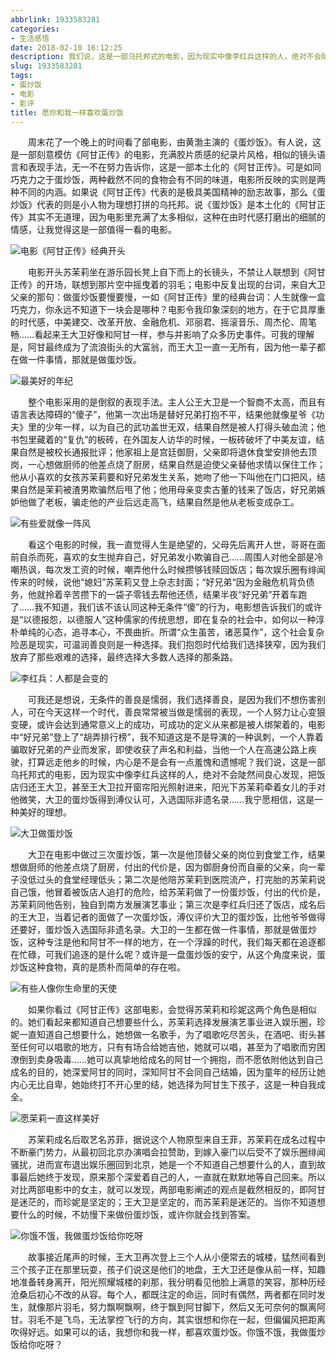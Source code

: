 ```yaml
---
abbrlink: 1933583281
categories:
- 生活感悟
date: 2018-02-10 16:12:25
description: 我们说，这是一部乌托邦式的电影，因为现实中像李红兵这样的人，绝对不会陡然间良心发现，把饭店归还王大卫，甚至王大卫拉开窗帘阳光照射进来，阳光下苏茉莉牵着女儿的手对他微笑，大卫的蛋炒饭得到溥仪认可，入选国际非遗名录;[大卫做蛋炒饭](https://ww1.sinaimg.cn/large/4c36074fly1fziy5c2n8jj21960u0kjl.jpg);可我还是想说，无条件的善良是懦弱，我们选择善良，是因为我们不想伤害别人，可在今天这样一个时代，善良常常被当做是懦弱的表现，一个人努力让心变狠变硬，或许会达到通常意义上的成功，可成功的定义从来都是被人绑架着的，电影中“好兄弟”登上了“胡弄排行榜”，我不知道这是不是导演的一种讽刺，一个人靠着骗取好兄弟的产业而发家，即使收获了声名和利益，当他一个人在高速公路上疾驶，打算远走他乡的时候，内心是不是会有一点羞愧和遗憾呢
slug: 1933583281
tags:
- 蛋炒饭
- 电影
- 影评
title: 愿你和我一样喜欢蛋炒饭
---
```


&emsp;&emsp;周末花了一个晚上的时间看了部电影，由黄渤主演的《蛋炒饭》。有人说，这是一部刻意模仿《阿甘正传》的电影，充满胶片质感的纪录片风格，相似的镜头语言和表现手法，无一不在努力告诉你，这是一部本土化的《阿甘正传》。可是如同巧克力之于蛋炒饭，两种截然不同的食物会有不同的味道，电影所反映的实则是两种不同的内涵。如果说《阿甘正传》代表的是极具美国精神的励志故事，那么《蛋炒饭》代表的则是小人物为理想打拼的乌托邦。说《蛋炒饭》是本土化的《阿甘正传》其实不无道理，因为电影里充满了太多相似，这种在由时代感打磨出的细腻的情感，让我觉得这是一部值得一看的电影。

![电影《阿甘正传》经典开头](https://ww1.sinaimg.cn/large/4c36074fly1fziywzshodj20kq0drt9s.jpg)

&emsp;&emsp;电影开头苏茉莉坐在游乐园长凳上自下而上的长镜头，不禁让人联想到《阿甘正传》的开场，联想到那片空中摇曳着的羽毛；电影中反复出现的台词，来自大卫父亲的那句：做蛋炒饭要慢要慢，一如《阿甘正传》里的经典台词：人生就像一盒巧克力，你永远不知道下一块会是哪种？电影令我印象深刻的地方，在于它具厚重的时代感，中美建交、改革开放、金融危机、邓丽君、摇滚音乐、周杰伦、周笔畅……看起来王大卫好像和阿甘一样，参与并影响了众多历史事件。可我的理解是，阿甘最终成为了流浪街头的大富翁，而王大卫一直一无所有，因为他一辈子都在做一件事情，那就是做蛋炒饭。

![最美好的年纪](https://ww1.sinaimg.cn/large/4c36074fly1fziyukktalj21960u0niz.jpg)

&emsp;&emsp;整个电影采用的是倒叙的表现手法。主人公王大卫是一个智商不太高，而且有语言表达障碍的“傻子”，他第一次出场是替好兄弟打抱不平，结果他就像星爷《功夫》里的少年一样，以为自己的武功盖世无双，结果自然是被人打得头破血流；他书包里藏着的“复仇”的板砖，在外国友人访华的时候，一板砖破坏了中美友谊，结果自然是被校长通报批评；他家祖上是宫廷御厨，父亲即将退休食堂安排他去顶岗，一心想做厨师的他差点烧了厨房，结果自然是迫使父亲替他求情以保住工作；他从小喜欢的女孩苏茉莉要和好兄弟发生关系，她吻了他一下叫他在门口把风，结果自然是茉莉被渣男欺骗然后甩了他；他用母亲变卖古董的钱来了饭店，好兄弟嫉妒他做了老板，骗走他的产业后远走高飞，结果自然是他从老板变成杂工。

![有些爱就像一阵风](https://ww1.sinaimg.cn/large/4c36074fly1fziybe18uqj20m80cimyj.jpg)

&emsp;&emsp;看这个电影的时候，我一直觉得人生是绝望的，父母先后离开人世，哥哥在面前自杀而死，喜欢的女生抛弃自己，好兄弟发小欺骗自己……周围人对他全部是冷嘲热讽，每次发工资的时候，嘲弄他什么时候攒够钱赎回饭店；每次娱乐圈有绯闻传来的时候，说他“媳妇”苏茉莉又登上杂志封面；“好兄弟“因为金融危机背负债务，他就拎着辛苦攒下的一袋子零钱去帮他还债，结果半夜“好兄弟”开着车跑了……我不知道，我们该不该认同这种无条件“傻”的行为，电影想告诉我们的或许是“以德报怨，以德服人”这种儒家的传统思想，即在复杂的社会中，如何以一种淳朴单纯的心态，追寻本心，不畏曲折。所谓“众生虽苦，诸恶莫作”，这个社会复杂险恶是现实，可温润善良则是一种选择。我们抱怨时代给我们选择狭窄，因为我们放弃了那些艰难的选择，最终选择大多数人选择的那条路。

![李红兵：人都是会变的](https://ww1.sinaimg.cn/large/4c36074fly1fziy809h4tj21960u0ngo.jpg)

&emsp;&emsp;可我还是想说，无条件的善良是懦弱，我们选择善良，是因为我们不想伤害别人，可在今天这样一个时代，善良常常被当做是懦弱的表现，一个人努力让心变狠变硬，或许会达到通常意义上的成功，可成功的定义从来都是被人绑架着的，电影中“好兄弟”登上了“胡弄排行榜”，我不知道这是不是导演的一种讽刺，一个人靠着骗取好兄弟的产业而发家，即使收获了声名和利益，当他一个人在高速公路上疾驶，打算远走他乡的时候，内心是不是会有一点羞愧和遗憾呢？我们说，这是一部乌托邦式的电影，因为现实中像李红兵这样的人，绝对不会陡然间良心发现，把饭店归还王大卫，甚至王大卫拉开窗帘阳光照射进来，阳光下苏茉莉牵着女儿的手对他微笑，大卫的蛋炒饭得到溥仪认可，入选国际非遗名录……我宁愿相信，这是一种美好的理想。

![大卫做蛋炒饭](https://ww1.sinaimg.cn/large/4c36074fly1fziy5c2n8jj21960u0kjl.jpg)

&emsp;&emsp;大卫在电影中做过三次蛋炒饭，第一次是他顶替父亲的岗位到食堂工作，结果想做厨师的他差点烧了厨房，付出的代价是，因为御厨身份而自豪的父亲，向一辈子没低过头的食堂经理低头；第二次是他陪苏茉莉到医院流产，打完胎的苏茉莉说自己饿，他冒着被饭店人追打的危险，给苏茉莉做了一份蛋炒饭，付出的代价是，苏茉莉同他告别，独自到南方发展演艺事业；第三次是李红兵归还了饭店，成名后的王大卫，当着记者的面做了一次蛋炒饭，溥仪评价大卫的蛋炒饭，比他爷爷做得还要好，蛋炒饭入选国际非遗名录。大卫的一生都在做一件事情，那就是做蛋炒饭，这种专注是他和阿甘不一样的地方，在一个浮躁的时代，我们每天都在追逐都在忙碌，可我们追逐的是什么呢？或许是一盘蛋炒饭的安宁，从这个角度来说，蛋炒饭这种食物，真的是质朴而简单的存在啦。

![有些人像你生命里的天使](https://ww1.sinaimg.cn/large/4c36074fly1fzixz3d037j20k00b9q44.jpg)

&emsp;&emsp;如果你看过《阿甘正传》这部电影，会觉得苏茉莉和珍妮这两个角色是相似的。她们看起来都知道自己想要些什么，苏茉莉选择发展演艺事业进入娱乐圈，珍妮一直知道自己想要什么，她想做一名歌手，为了唱歌吃尽苦头，在酒吧、街头甚至任何可以唱歌的地方，只有有场合给她吉他，她就可以唱，甚至为了唱歌而穷困潦倒到卖身吸毒……她可以真挚地给成名的阿甘一个拥抱，而不愿依附他达到自己成名的目的，她深爱阿甘的同时，深知阿甘不会同自己结婚，因为童年的经历让她内心无比自卑，她始终打不开心里的结，她选择为阿甘生下孩子，这是一种自我成全。

![愿茉莉一直这样美好](https://ww1.sinaimg.cn/large/4c36074fly1fzixbmckwvj21960u07v4.jpg)

&emsp;&emsp;苏茉莉成名后取艺名苏菲，据说这个人物原型来自王菲，苏茉莉在成名过程中不断豪门势力，从最初回北京办演唱会拉赞助，到嫁入豪门以后受不了娱乐圈绯闻骚扰，进而宣布退出娱乐圈回到北京，她是一个不知道自己想要什么的人，直到故事最后她终于发现，原来那个深爱着自己的人，一直就在默默地等自己回来。所以对比两部电影中的女主，就可以发现，两部电影阐述的观点是截然相反的，即阿甘是迷茫的，而珍妮是坚定的；王大卫是坚定的，而苏茉莉是迷茫的。当你不知道想要什么的时候，不妨慢下来做份蛋炒饭，或许你就会找到答案。

![你饿不饿，我做蛋炒饭给你吃呀](https://ww1.sinaimg.cn/large/4c36074fly1fzix8wx3obj21hc0u041m.jpg)

&emsp;&emsp;故事接近尾声的时候，王大卫再次登上三个人从小便常去的城楼，猛然间看到三个孩子正在那里玩耍，孩子们说这是他们的地盘，王大卫还是像从前一样，知趣地准备转身离开，阳光照耀城楼的刹那，我分明看见他脸上满意的笑容，那种历经沧桑后初心不改的从容。每个人，都既注定的命运，同时有偶然，两者都在同时发生，就像那片羽毛，努力飘啊飘啊，终于飘到阿甘脚下，然后又无可奈何的飘离阿甘。羽毛不是飞鸟，无法掌控飞行的方向，其实很想和你在一起，但偏偏风把距离吹得好远。如果可以的话，我想你和我一样，都喜欢蛋炒饭。你饿不饿，我做蛋炒饭给你吃呀？